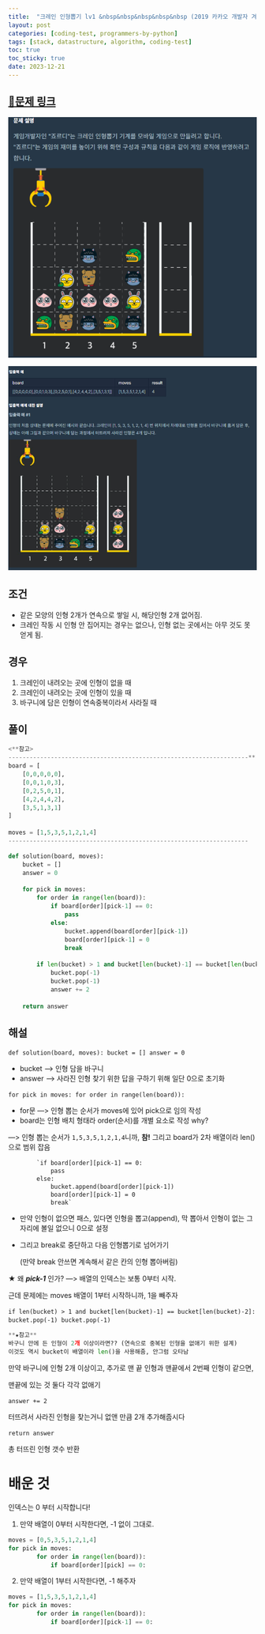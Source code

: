 ```yaml
---
title:  "크레인 인형뽑기 lv1 &nbsp&nbsp&nbsp&nbsp&nbsp (2019 카카오 개발자 겨울 인턴십)"
layout: post
categories: [coding-test, programmers-by-python] 
tags: [stack, datastructure, algorithm, coding-test]
toc: true
toc_sticky: true
date: 2023-12-21
---
```


## [🌈문제 링크](https://school.programmers.co.kr/learn/courses/30/lessons/64061) 

![Desktop View](/assets/img/programmers-py/2023-12-21-doll-picking-by-machine/0.png)

![Desktop View](/assets/img/programmers-py/2023-12-21-doll-picking-by-machine/1.png)

## 조건

- 같은 모양의 인형 2개가 연속으로 쌓일 시, 해당인형 2개 없어짐.
- 크레인 작동 시 인형 안 집어지는 경우는 없으나, 인형 없는 곳에서는 아무 것도 못 얻게 됨.

## 경우

1. 크레인이 내려오는 곳에 인형이 없을 때
2. 크레인이 내려오는 곳에 인형이 있을 때
3. 바구니에 담은 인형이 연속중복이라서 사라질 때

## 풀이

```python
<**참고>
--------------------------------------------------------------------**
board = [
    [0,0,0,0,0],
    [0,0,1,0,3],
    [0,2,5,0,1],
    [4,2,4,4,2],
    [3,5,1,3,1]
]

moves = [1,5,3,5,1,2,1,4]
--------------------------------------------------------------------
```

```python
def solution(board, moves):
    bucket = []
    answer = 0

    for pick in moves:
        for order in range(len(board)):
            if board[order][pick-1] == 0:
                pass
            else:
                bucket.append(board[order][pick-1])
                board[order][pick-1] = 0
                break

        if len(bucket) > 1 and bucket[len(bucket)-1] == bucket[len(bucket)-2]:
            bucket.pop(-1)
            bucket.pop(-1)
            answer += 2

    return answer
```

## 해설

`def solution(board, moves):
bucket = []
answer = 0`

- bucket —> 인형 담을 바구니
- answer —> 사라진 인형 찾기 위한 답을 구하기 위해 일단 0으로 초기화

`for pick in moves:
for order in range(len(board)):`

- for문 —> 인형 뽑는 순서가 moves에 있어 pick으로 임의 작성
- board는 인형 배치 형태라 order(순서)를 개별 요소로 작성 why?

—> 인형 뽑는 순서가 `1,5,3,5,1,2,1,4`니까, **참!** 그리고 board가 2차 배열이라 len()으로 범위 잡음

            `if board[order][pick-1] == 0:
                pass
            else:
                bucket.append(board[order][pick-1])
                board[order][pick-1] = 0
                break`

- 만약 인형이 없으면 패스, 있다면 인형을 뽑고(append),  막 뽑아서 인형이 없는 그 자리에 볼일 없으니 0으로 설정
- 그리고 break로 중단하고 다음 인형뽑기로 넘어가기
    
    (만약 break 안쓰면 계속해서 같은 칸의 인형 뽑아버림)
    

★ 왜 ***pick-1*** 인가? —> 배열의 인덱스는 보통 0부터 시작. 

근데 문제에는 moves 배열이 1부터 시작하니까, 1을 빼주자

`if len(bucket) > 1 and bucket[len(bucket)-1] == bucket[len(bucket)-2]:
bucket.pop(-1)
bucket.pop(-1)`

```python
**★참고**
바구니 안에 든 인형이 2개 이상이라면?? (연속으로 중복된 인형을 없애기 위한 설계)
이것도 역시 bucket이 배열이라 len()을 사용해줌, 안그럼 오타남
```

만약 바구니에 인형 2개 이상이고, 추가로 맨 끝 인형과 맨끝에서 2번째 인형이 같으면,

맨끝에 있는 것 둘다 각각 없애기

`answer += 2`

터뜨려서 사라진 인형을 찾는거니 없앤 만큼 2개 추가해줍시다

`return answer`

총 터뜨린 인형 갯수 반환

# 배운 것

인덱스는 0 부터 시작합니다!

1) 만약 배열이 0부터 시작한다면,    -1 없이 그대로.

```python
moves = [0,5,3,5,1,2,1,4]
for pick in moves:
        for order in range(len(board)):
            if board[order][pick] == 0:
```

2) 만약 배열이 1부터 시작한다면, -1 해주자

```python
moves = [1,5,3,5,1,2,1,4]
for pick in moves:
        for order in range(len(board)):
            if board[order][pick-1] == 0:
```